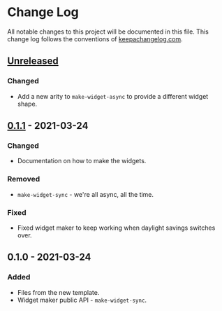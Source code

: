 # Change Log
All notable changes to this project will be documented in this file. This change log follows the conventions of [keepachangelog.com](http://keepachangelog.com/).

## [Unreleased]
### Changed
- Add a new arity to `make-widget-async` to provide a different widget shape.

## [0.1.1] - 2021-03-24
### Changed
- Documentation on how to make the widgets.

### Removed
- `make-widget-sync` - we're all async, all the time.

### Fixed
- Fixed widget maker to keep working when daylight savings switches over.

## 0.1.0 - 2021-03-24
### Added
- Files from the new template.
- Widget maker public API - `make-widget-sync`.

[Unreleased]: https://github.com/your-name/list-replication/compare/0.1.1...HEAD
[0.1.1]: https://github.com/your-name/list-replication/compare/0.1.0...0.1.1
